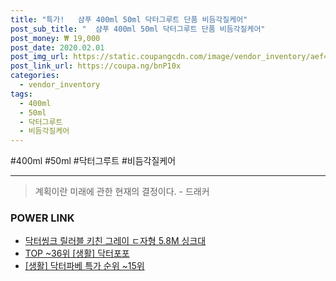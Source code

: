 ```yaml
--- 
title: "특가!   샴푸 400ml 50ml 닥터그루트 단품 비듬각질케어" 
post_sub_title: "  샴푸 400ml 50ml 닥터그루트 단품 비듬각질케어" 
post_money: ₩ 19,000 
post_date: 2020.02.01 
post_img_url: https://static.coupangcdn.com/image/vendor_inventory/aef4/398ba3f328eb3b678a499709b4b16de0098db7a5e8c1abb3fcf3cac5a861.jpg 
post_link_url: https://coupa.ng/bnP10x 
categories: 
  - vendor_inventory 
tags: 
  - 400ml 
  - 50ml 
  - 닥터그루트 
  - 비듬각질케어 
--- 
```

  #400ml #50ml #닥터그루트 #비듬각질케어 
<hr> 

> 계획이란 미래에 관한 현재의 결정이다. - 드래커 


### POWER LINK

* <a href="https://blog.naver.com/santokki14/221786321947" target="_blank">닥터씽크 릴러블 키친 그레이 ㄷ자형 5.8M 싱크대</a>
* <a href="https://blog.naver.com/an0733/221785403288" target="_blank"> TOP ~36위 [생활] 닥터포포</a>
* <a href="https://blog.naver.com/sakai111/221786197521" target="_blank"> [생활] 닥터파베 특가 순위 ~15위</a>
